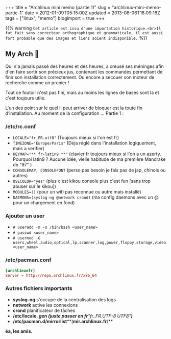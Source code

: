 +++
title = "Archlinux mini memo (partie 1)"
slug = "archlinux-mini-memo-partie-1"
date = 2012-01-09T05:15:00Z
updated = 2013-08-06T16:09:16Z
tags = ["linux", "memo"]
blogimport = true
+++

{{% warning `Cet article est issu d'une importation historique.<br>Il fut fait sans correcteur orthographique et grammaticale, il est aussi fort probable que des images et liens soient indisponible.` %}}

## My Arch 🐧

Qui n'a jamais passé des heures et des heures, a creusé ses méninges afin d'en faire sortir son précieux jus, contenant les commandes permettant de finir son installation correctement. Ou encore a secouer son moteur de recherche comme un prunier !

Tout ce foutoir n'est pas fini, mais au moins les lignes de bases sont la et c'est toujours utile.

L'un des point sur le quel il peut arriver de bloquer est la toute fin d’installation. Au moment de la configuration ... Partie 1 :

### /etc/rc.conf
- `LOCALE="fr_FR.utf8"` (Toujours mieux si l'on est fr)
- `TIMEZONE="Europe/Paris"` (Deja réglé dans l'installation logiquement, mais a verifier)
- `KEYMAP="** fr-latin9 **"` (clavier fr toujours mieux si l'on a un azerty. Pourquoi latin9 ? Aucune idée, vielle habitude de ma première Mandrake de "97" )
- `CONSOLEMAP, CONSOLEFONT` (perso pas besoin je fais pas de jap, chinois ou autres)
- `USECOLOR="yes"` (plus c'est kikou console plus c'est fun [sans trop abuser sur le kikou])
- `MODULES=()` (pour un wifi pas reconnue ou autre mais installé)
- `DAEMONS=(syslog-ng @network crond)` (ma config daemons avec un @ pour un chargement en fond)

### Ajouter un user
- `# useradd -m -s /bin/bash <user_name>`
- `# passwd <user_name>`
- `# usermod -G users,wheel,audio,optical,lp,scanner,log,power,floppy,storage,video <user_name>`

### /etc/pacman.conf
```toml
[archlinuxfr]
Server = http://repo.archlinux.fr/x86_64
```

### Autres fichiers importants
- **syslog-ng** s'occupe de la centralisation des logs
- **network** active les connexions
- **crond** planificateur de tâches
- **/etc/locale. _**gen** (juste passer en fr_**_"fr_FR.UTF-8 UTF8"_**_)_**
- **/etc/pacman.d/mirrorlist****_(_**mir.archlinux.fr**_)_**

**éa, les amis.**
